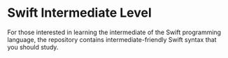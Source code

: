 # Swift Intermediate Level
For those interested in learning the intermediate of the Swift programming language, the repository contains intermediate-friendly Swift syntax that you should study.
